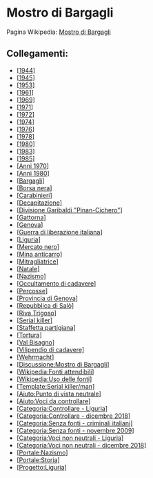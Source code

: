 # Mostro di Bargagli

Pagina Wikipedia: [Mostro di Bargagli](https://it.wikipedia.org/wiki/Mostro_di_Bargagli)

## Collegamenti:
- [[1944]](https://it.wikipedia.org/wiki/1944)
- [[1945]](https://it.wikipedia.org/wiki/1945)
- [[1953]](https://it.wikipedia.org/wiki/1953)
- [[1961]](https://it.wikipedia.org/wiki/1961)
- [[1969]](https://it.wikipedia.org/wiki/1969)
- [[1971]](https://it.wikipedia.org/wiki/1971)
- [[1972]](https://it.wikipedia.org/wiki/1972)
- [[1974]](https://it.wikipedia.org/wiki/1974)
- [[1976]](https://it.wikipedia.org/wiki/1976)
- [[1978]](https://it.wikipedia.org/wiki/1978)
- [[1980]](https://it.wikipedia.org/wiki/1980)
- [[1983]](https://it.wikipedia.org/wiki/1983)
- [[1985]](https://it.wikipedia.org/wiki/1985)
- [[Anni 1970]](https://it.wikipedia.org/wiki/Anni_1970)
- [[Anni 1980]](https://it.wikipedia.org/wiki/Anni_1980)
- [[Bargagli]](https://it.wikipedia.org/wiki/Bargagli)
- [[Borsa nera]](https://it.wikipedia.org/wiki/Mercato_nero)
- [[Carabinieri]](https://it.wikipedia.org/wiki/Arma_dei_Carabinieri)
- [[Decapitazione]](https://it.wikipedia.org/wiki/Decapitazione)
- [[Divisione Garibaldi "Pinan-Cichero"]](https://it.wikipedia.org/wiki/Divisione_Garibaldi_%22Pinan-Cichero%22)
- [[Gattorna]](https://it.wikipedia.org/wiki/Gattorna)
- [[Genova]](https://it.wikipedia.org/wiki/Genova)
- [[Guerra di liberazione italiana]](https://it.wikipedia.org/wiki/Guerra_di_liberazione_italiana)
- [[Liguria]](https://it.wikipedia.org/wiki/Liguria)
- [[Mercato nero]](https://it.wikipedia.org/wiki/Mercato_nero)
- [[Mina anticarro]](https://it.wikipedia.org/wiki/Mina_terrestre)
- [[Mitragliatrice]](https://it.wikipedia.org/wiki/Mitragliatrice)
- [[Natale]](https://it.wikipedia.org/wiki/Natale)
- [[Nazismo]](https://it.wikipedia.org/wiki/Nazionalsocialismo)
- [[Occultamento di cadavere]](https://it.wikipedia.org/wiki/Occultamento_di_cadavere)
- [[Percosse]](https://it.wikipedia.org/wiki/Percosse)
- [[Provincia di Genova]](https://it.wikipedia.org/wiki/Provincia_di_Genova)
- [[Repubblica di Salò]](https://it.wikipedia.org/wiki/Repubblica_Sociale_Italiana)
- [[Riva Trigoso]](https://it.wikipedia.org/wiki/Riva_Trigoso)
- [[Serial killer]](https://it.wikipedia.org/wiki/Serial_killer)
- [[Staffetta partigiana]](https://it.wikipedia.org/wiki/Staffetta_partigiana)
- [[Tortura]](https://it.wikipedia.org/wiki/Tortura)
- [[Val Bisagno]](https://it.wikipedia.org/wiki/Val_Bisagno)
- [[Vilipendio di cadavere]](https://it.wikipedia.org/wiki/Vilipendio_di_cadavere)
- [[Wehrmacht]](https://it.wikipedia.org/wiki/Wehrmacht)
- [[Discussione:Mostro di Bargagli]](https://it.wikipedia.org/wiki/Discussione:Mostro_di_Bargagli)
- [[Wikipedia:Fonti attendibili]](https://it.wikipedia.org/wiki/Wikipedia:Fonti_attendibili)
- [[Wikipedia:Uso delle fonti]](https://it.wikipedia.org/wiki/Wikipedia:Uso_delle_fonti)
- [[Template:Serial killer/man]](https://it.wikipedia.org/wiki/Template:Serial_killer/man)
- [[Aiuto:Punto di vista neutrale]](https://it.wikipedia.org/wiki/Aiuto:Punto_di_vista_neutrale)
- [[Aiuto:Voci da controllare]](https://it.wikipedia.org/wiki/Aiuto:Voci_da_controllare)
- [[Categoria:Controllare - Liguria]](https://it.wikipedia.org/wiki/Categoria:Controllare_-_Liguria)
- [[Categoria:Controllare - dicembre 2018]](https://it.wikipedia.org/wiki/Categoria:Controllare_-_dicembre_2018)
- [[Categoria:Senza fonti - criminali italiani]](https://it.wikipedia.org/wiki/Categoria:Senza_fonti_-_criminali_italiani)
- [[Categoria:Senza fonti - novembre 2009]](https://it.wikipedia.org/wiki/Categoria:Senza_fonti_-_novembre_2009)
- [[Categoria:Voci non neutrali - Liguria]](https://it.wikipedia.org/wiki/Categoria:Voci_non_neutrali_-_Liguria)
- [[Categoria:Voci non neutrali - dicembre 2018]](https://it.wikipedia.org/wiki/Categoria:Voci_non_neutrali_-_dicembre_2018)
- [[Portale:Nazismo]](https://it.wikipedia.org/wiki/Portale:Nazismo)
- [[Portale:Storia]](https://it.wikipedia.org/wiki/Portale:Storia)
- [[Progetto:Liguria]](https://it.wikipedia.org/wiki/Progetto:Liguria)
